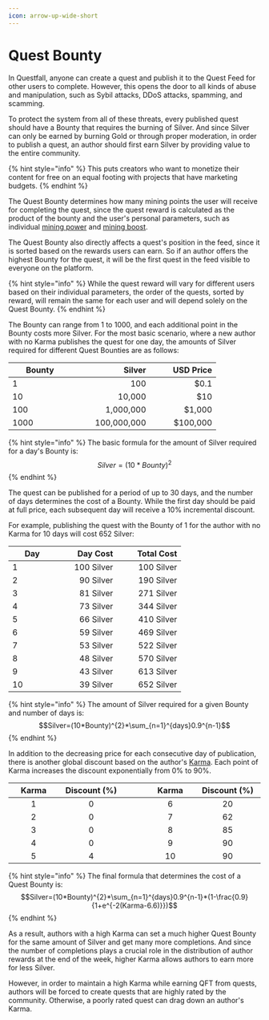```yaml
---
icon: arrow-up-wide-short
---
```


# Quest Bounty

In Questfall, anyone can create a quest and publish it to the Quest Feed for other users to complete. However, this opens the door to all kinds of abuse and manipulation, such as Sybil attacks, DDoS attacks, spamming, and scamming.

To protect the system from all of these threats, every published quest should have a Bounty that requires the burning of Silver. And since Silver can only be earned by burning Gold or through proper moderation, in order to publish a quest, an author should first earn Silver by providing value to the entire community.

{% hint style="info" %}
This puts creators who want to monetize their content for free on an equal footing with projects that have marketing budgets.
{% endhint %}

The Quest Bounty determines how many mining points the user will receive for completing the quest, since the quest reward is calculated as the product of the bounty and the user's personal parameters, such as individual [mining power](../completion/#mining-power) and [mining boost](../completion/#mining-boost).

The Quest Bounty also directly affects a quest's position in the feed, since it is sorted based on the rewards users can earn. So if an author offers the highest Bounty for the quest, it will be the first quest in the feed visible to everyone on the platform.

{% hint style="info" %}
While the quest reward will vary for different users based on their individual parameters, the order of the quests, sorted by reward, will remain the same for each user and will depend solely on the Quest Bounty.
{% endhint %}

The Bounty can range from 1 to 1000, and each additional point in the Bounty costs more Silver. For the most basic scenario, where a new author with no Karma publishes the quest for one day, the amounts of Silver required for different Quest Bounties are as follows:

<table><thead><tr><th width="110">Bounty</th><th width="141" align="right">Silver</th><th width="116" align="right">USD Price</th></tr></thead><tbody><tr><td>1</td><td align="right">100</td><td align="right">$0.1</td></tr><tr><td>10</td><td align="right">10,000</td><td align="right">$10</td></tr><tr><td>100</td><td align="right">1,000,000</td><td align="right">$1,000</td></tr><tr><td>1000</td><td align="right">100,000,000</td><td align="right">$100,000</td></tr></tbody></table>

{% hint style="info" %}
The basic formula for the amount of Silver required for a day's Bounty is:\
$$Silver=(10*Bounty)^{2}$$
{% endhint %}

The quest can be published for a period of up to 30 days, and the number of days determines the cost of a Bounty. While the first day should be paid at full price, each subsequent day will receive a 10% incremental discount.

For example, publishing the quest with the Bounty of 1 for the author with no Karma for 10 days will cost 652 Silver:

<table><thead><tr><th width="79">Day</th><th width="106" align="right">Day Cost</th><th width="112" align="right">Total Cost</th></tr></thead><tbody><tr><td>1</td><td align="right">100 Silver</td><td align="right">100 Silver</td></tr><tr><td>2</td><td align="right">90 Silver</td><td align="right">190 Silver</td></tr><tr><td>3</td><td align="right">81 Silver</td><td align="right">271 Silver</td></tr><tr><td>4</td><td align="right">73 Silver</td><td align="right">344 Silver</td></tr><tr><td>5</td><td align="right">66 Silver</td><td align="right">410 Silver</td></tr><tr><td>6</td><td align="right">59 Silver</td><td align="right">469 Silver</td></tr><tr><td>7</td><td align="right">53 Silver</td><td align="right">522 Silver</td></tr><tr><td>8</td><td align="right">48 Silver</td><td align="right">570 Silver</td></tr><tr><td>9</td><td align="right">43 Silver</td><td align="right">613 Silver</td></tr><tr><td>10</td><td align="right">39 Silver</td><td align="right">652 Silver</td></tr></tbody></table>

{% hint style="info" %}
The amount of Silver required for a given Bounty and number of days is:\
$$Silver=(10*Bounty)^{2}*\sum_{n=1}^{days}0.9^{n-1}$$
{% endhint %}

In addition to the decreasing price for each consecutive day of publication, there is another global discount based on the author's [Karma](karma.md). Each point of Karma increases the discount exponentially from 0% to 90%.

<table><thead><tr><th width="98" align="center">Karma</th><th width="131" align="center">Discount (%)</th><th width="40"> </th><th width="94" align="center">Karma</th><th width="134" align="center">Discount (%)</th></tr></thead><tbody><tr><td align="center">1</td><td align="center">0</td><td></td><td align="center">6</td><td align="center">20</td></tr><tr><td align="center">2</td><td align="center">0</td><td></td><td align="center">7</td><td align="center">62</td></tr><tr><td align="center">3</td><td align="center">0</td><td></td><td align="center">8</td><td align="center">85</td></tr><tr><td align="center">4</td><td align="center">0</td><td></td><td align="center">9</td><td align="center">90</td></tr><tr><td align="center">5</td><td align="center">4</td><td></td><td align="center">10</td><td align="center">90</td></tr></tbody></table>

{% hint style="info" %}
The final formula that determines the cost of a Quest Bounty is:\
$$Silver=(10*Bounty)^{2}*\sum_{n=1}^{days}0.9^{n-1}*(1-\frac{0.9}{1+e^{-2(Karma-6.6)}})$$
{% endhint %}

As a result, authors with a high Karma can set a much higher Quest Bounty for the same amount of Silver and get many more completions. And since the number of completions plays a crucial role in the distribution of author rewards at the end of the week, higher Karma allows authors to earn more for less Silver.

However, in order to maintain a high Karma while earning QFT from quests, authors will be forced to create quests that are highly rated by the community. Otherwise, a poorly rated quest can drag down an author's Karma.
